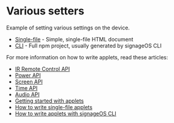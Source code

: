 # Various setters

Example of setting various settings on the device.

* [Single-file](singlefile-applet) - Simple, single-file HTML document
* [CLI](cli-applet) - Full npm project, usually generated by signageOS CLI

For more information on how to write applets, read these articles:

* [IR Remote Control API](https://developers.signageos.io/sdk/sos_management/remoteControl)
* [Power API](https://developers.signageos.io/sdk/sos_management/power)
* [Screen API](https://developers.signageos.io/sdk/sos_management/screen)
* [Time API](https://developers.signageos.io/sdk/sos_management/time)
* [Audio API](https://developers.signageos.io/sdk/sos_management/audio)
* [Getting started with applets](https://docs.signageos.io/hc/en-us/articles/4405068855570-Introduction-to-Applets)
* [How to write single-file applets](https://docs.signageos.io/hc/en-us/articles/4405011600274)
* [How to write applets with signageOS CLI](https://docs.signageos.io/hc/en-us/articles/4405070294674)
